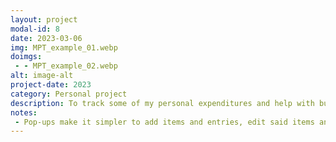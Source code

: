 ```yaml
---
layout: project
modal-id: 8
date: 2023-03-06
img: MPT_example_01.webp
doimgs:
 - - MPT_example_02.webp
alt: image-alt
project-date: 2023
category: Personal project
description: To track some of my personal expenditures and help with budgeting, I decided to make a little app in C++ to track the prices of items I frequently purchase and get some more programming practice.  <a href="https://github.com/Mandalorian444/MPT" target="_blank">View this project on Github.</a>
notes:
 - Pop-ups make it simpler to add items and entries, edit said items and entries, and other such oft-repeated tasks.
---
```

